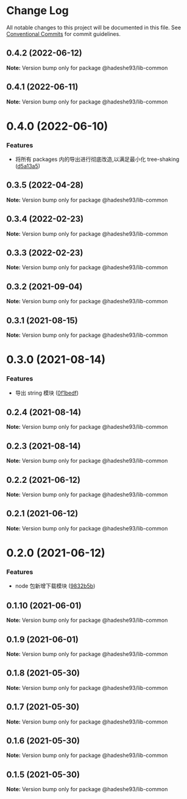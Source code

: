 # Change Log

All notable changes to this project will be documented in this file.
See [Conventional Commits](https://conventionalcommits.org) for commit guidelines.

## 0.4.2 (2022-06-12)

**Note:** Version bump only for package @hadeshe93/lib-common





## 0.4.1 (2022-06-11)

**Note:** Version bump only for package @hadeshe93/lib-common





# 0.4.0 (2022-06-10)


### Features

* 将所有 packages 内的导出进行彻底改造,以满足最小化 tree-shaking ([d5a13a5](https://github.com/hadeshe93/hh-lib/commit/d5a13a531ef45686708f45b68a7d7ab2a51ec7fd))





## 0.3.5 (2022-04-28)

**Note:** Version bump only for package @hadeshe93/lib-common





## 0.3.4 (2022-02-23)

**Note:** Version bump only for package @hadeshe93/lib-common





## 0.3.3 (2022-02-23)

**Note:** Version bump only for package @hadeshe93/lib-common





## 0.3.2 (2021-09-04)

**Note:** Version bump only for package @hadeshe93/lib-common





## 0.3.1 (2021-08-15)

**Note:** Version bump only for package @hadeshe93/lib-common





# 0.3.0 (2021-08-14)


### Features

* 导出 string 模块 ([0f1bedf](https://github.com/hadeshe93/hh-lib/commit/0f1bedfd9591f7ceee4b51ea8579b94c2845c2ed))





## 0.2.4 (2021-08-14)

**Note:** Version bump only for package @hadeshe93/lib-common





## 0.2.3 (2021-08-14)

**Note:** Version bump only for package @hadeshe93/lib-common





## 0.2.2 (2021-06-12)

**Note:** Version bump only for package @hadeshe93/lib-common





## 0.2.1 (2021-06-12)

**Note:** Version bump only for package @hadeshe93/lib-common





# 0.2.0 (2021-06-12)


### Features

* node 包新增下载模块 ([9832b5b](https://github.com/hadeshe93/hh-lib/commit/9832b5b0c746734d2e44db6d77f9e45a0ef536ee))





## 0.1.10 (2021-06-01)

**Note:** Version bump only for package @hadeshe93/lib-common





## 0.1.9 (2021-06-01)

**Note:** Version bump only for package @hadeshe93/lib-common





## 0.1.8 (2021-05-30)

**Note:** Version bump only for package @hadeshe93/lib-common





## 0.1.7 (2021-05-30)

**Note:** Version bump only for package @hadeshe93/lib-common





## 0.1.6 (2021-05-30)

**Note:** Version bump only for package @hadeshe93/lib-common





## 0.1.5 (2021-05-30)

**Note:** Version bump only for package @hadeshe93/lib-common
